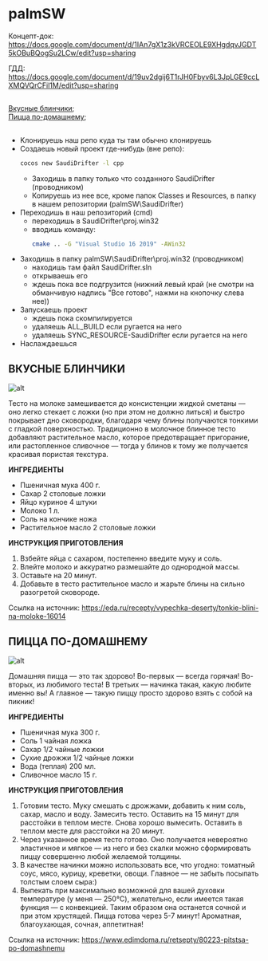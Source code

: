 # palmSW

Концепт-док: <https://docs.google.com/document/d/1IAn7gX1z3kVRCEOLE9XHgdqvJGDT5kOBuBQogSu2LCw/edit?usp=sharing>

ГДД: <https://docs.google.com/document/d/19uv2dgij6T1rJH0Fbyv6L3JpLGE9ccLXMQVQrCFil1M/edit?usp=sharing>


## 
[Вкусные блинчики](#Blinchiki);  
[Пицца по-домашнему](#Pizza);  
## 
 
- Kлонируешь наш репо куда ты там обычно клонируешь
- Cоздаешь новый проект где-нибудь (вне репо): 
     ```sh
    cocos new SaudiDrifter -l cpp
     ```
    - Заходишь в папку только что созданного SaudiDrifter (проводником)
    - Копируешь из нее все, кроме папок Classes и Resources, в папку в нашем репозитории (palmSW\SaudiDrifter)
- Переходишь в наш репозиторий (cmd)
    - переходишь в SaudiDrifter\proj.win32
    - вводишь команду: 
        ```sh
        cmake .. -G "Visual Studio 16 2019" -AWin32
        ```
- Заходишь в папку palmSW\SaudiDrifter\proj.win32 (проводником)
    - находишь там файл SaudiDrifter.sln
    - открываешь его
    - ждешь пока все подгрузится (нижний левый край (не смотри на обманчивую надпись "Все готово", нажми на кнопочку слева нее))
- Запускаешь проект
    - ждешь пока скомпилируется
    - удаляешь ALL_BUILD если ругается на него
    - удаляешь SYNC_RESOURCE-SaudiDrifter если ругается на него
- Наслаждаешься
## 

## <a name="Blinchiki"></a> ВКУСНЫЕ БЛИНЧИКИ  


![alt](https://www.gastronom.ru/binfiles/images/20150205/b0aa43ac.jpg)
  
  
Тесто на молоке замешивается до консистенции жидкой сметаны — оно легко стекает с ложки (но при этом не должно литься) и быстро покрывает дно сковородки, благодаря чему блины получаются тонкими с гладкой поверхностью. Традиционно в молочное блинное тесто добавляют растительное масло, которое предотвращает пригорание, или растопленное сливочное — тогда у блинов к тому же получается красивая пористая текстура. 
  
**ИНГРЕДИЕНТЫ**  

* Пшеничная мука 400 г.
* Сахар 2 столовые ложки
* Яйцо куриное 4 штуки
* Молоко 1 л.
* Соль на кончике ножа
* Растительное масло 2 столовые ложки  
  
  
**ИНСТРУКЦИЯ ПРИГОТОВЛЕНИЯ**
1. Взбейте яйца с сахаром, постепенно введите муку и соль.
2. Влейте молоко и аккуратно размешайте до однородной массы.
3. Оставьте на 20 минут.
4. Добавьте в тесто растительное масло и жарьте блины на сильно разогретой сковороде.  
  
Ссылка на источник: <https://eda.ru/recepty/vypechka-deserty/tonkie-blini-na-moloke-16014>

## <a name="Pizza"></a> ПИЦЦА ПО-ДОМАШНЕМУ


![alt](https://www.epicuricloud.com/wp-content/uploads/2020/02/Homemade-Pizza-Crust-Sauce-close-up-front-scaled.jpg)


Домашняя пицца — это так здорово! Во-первых — всегда горячая! Во-вторых, из любимого теста! В третьих — начинка такая, какую любите именно вы! А главное — такую пиццу просто здорово взять с собой на пикник!

**ИНГРЕДИЕНТЫ**  

* Пшеничная мука 300 г.
* Соль 1 чайная ложка
* Сахар 1/2 чайные ложки
* Сухие дрожжи 1/2 чайные ложки
* Вода (теплая) 200 мл.
* Сливочное масло 15 г.
  
  
**ИНСТРУКЦИЯ ПРИГОТОВЛЕНИЯ**
1. Готовим тесто. Муку смешать с дрожжами, добавить к ним соль, сахар, масло и воду. Замесить тесто. Оставить на 15 минут для расстойки в теплом месте. Снова хорошо вымесить. Оставить в теплом месте для расстойки на 20 минут. 
2. Через указанное время тесто готово. Оно получается невероятно эластичное и мягкое — из него и без скалки можно сформировать пиццу совершенно любой желаемой толщины.
3. В качестве начинки можно использовать все, что угодно: томатный соус, мясо, курицу, креветки, овощи. Главное — не забыть посыпать толстым слоем сыра:)
4. Выпекать при максимально возможной для вашей духовки температуре (у меня — 250°C), желательно, если имеется такая функция — с конвекцией. Таким образом она останется сочной и при этом хрустящей. Пицца готова через 5-7 минут! Ароматная, благоухающая, сочная, аппетитная!
  
Ссылка на источник: <https://www.edimdoma.ru/retsepty/80223-pitstsa-po-domashnemu>
